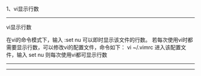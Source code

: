 1、vi显示行数



---------------------------------------------------------------------------------------------------------------------
vi显示行数

在vi的命令模式下，输入 :set nu
可以即时显示该文件的行数。
若每次使用vi时都需要显示行数，可以修改vi的配置文件，命令如下：
vi ~/.vimrc
进入该配置文件，输入 set nu
则每次使用vi都可显示行数


---------------------------------------------------------------------------------------------------------------------





---------------------------------------------------------------------------------------------------------------------



